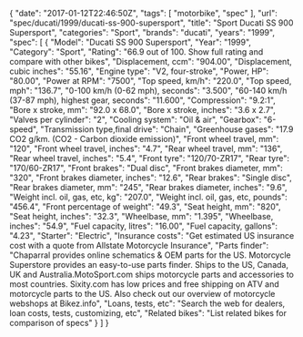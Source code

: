 {
    "date": "2017-01-12T22:46:50Z",
    "tags": [
        "motorbike",
        "spec"
    ],
    "url": "spec\/ducati\/1999\/ducati-ss-900-supersport",
    "title": "Sport Ducati SS 900 Supersport",
    "categories": "Sport",
    "brands": "ducati",
    "years": "1999",
    "spec": [
        {
            "Model": "Ducati SS 900 Supersport",
            "Year": "1999",
            "Category": "Sport",
            "Rating": "66.9 out of 100. Show full rating and compare with other bikes",
            "Displacement, ccm": "904.00",
            "Displacement, cubic inches": "55.16",
            "Engine type": "V2, four-stroke",
            "Power, HP": "80.00",
            "Power at RPM": "7500",
            "Top speed, km\/h": "220.0",
            "Top speed, mph": "136.7",
            "0-100 km\/h (0-62 mph), seconds": "3.500",
            "60-140 km\/h (37-87 mph), highest gear, seconds": "11.600",
            "Compression": "9.2:1",
            "Bore x stroke, mm": "92.0 x 68.0",
            "Bore x stroke, inches": "3.6 x 2.7",
            "Valves per cylinder": "2",
            "Cooling system": "Oil & air",
            "Gearbox": "6-speed",
            "Transmission type,final drive": "Chain",
            "Greenhouse gases": "17.9 CO2 g\/km. (CO2 - Carbon dioxide emission)",
            "Front wheel travel, mm": "120",
            "Front wheel travel, inches": "4.7",
            "Rear wheel travel, mm": "136",
            "Rear wheel travel, inches": "5.4",
            "Front tyre": "120\/70-ZR17",
            "Rear tyre": "170\/60-ZR17",
            "Front brakes": "Dual disc",
            "Front brakes diameter, mm": "320",
            "Front brakes diameter, inches": "12.6",
            "Rear brakes": "Single disc",
            "Rear brakes diameter, mm": "245",
            "Rear brakes diameter, inches": "9.6",
            "Weight incl. oil, gas, etc, kg": "207.0",
            "Weight incl. oil, gas, etc, pounds": "456.4",
            "Front percentage of weight": "49.3",
            "Seat height, mm": "820",
            "Seat height, inches": "32.3",
            "Wheelbase, mm": "1.395",
            "Wheelbase, inches": "54.9",
            "Fuel capacity, litres": "16.00",
            "Fuel capacity, gallons": "4.23",
            "Starter": "Electric",
            "Insurance costs": "Get estimated US insurance cost with a quote from Allstate Motorcycle Insurance",
            "Parts finder": "Chaparral provides online schematics & OEM parts for the US.   Motorcycle Superstore provides an easy-to-use parts finder. Ships to the US, Canada, UK and Australia.MotoSport.com ships motorcycle parts and accessories to most countries.    Sixity.com has low prices and free shipping on ATV and motorcycle parts to the US. Also check out our overview of motorcycle webshops at Bikez.info",
            "Loans, tests, etc": "Search the web for dealers, loan costs, tests, customizing, etc",
            "Related bikes": "List related bikes for comparison of specs"
        }
    ]
}